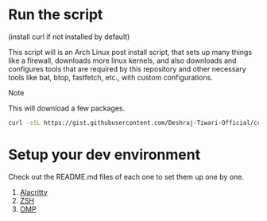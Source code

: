 # Run the script 
(install curl if not installed by default)

This script will is an Arch Linux post install script, that sets up many things like a firewall, downloads more linux kernels, and also downloads and configures tools that are required by this repository and other necessary tools like bat, btop, fastfetch, etc., with custom configurations.

> [!NOTE]
> This will download a few packages.

```bash
curl -sSL https://gist.githubusercontent.com/Deshraj-Tiwari-Official/cca2335cd4d2bd21391aa7145f75756b/raw/e761ec7a66fe265bb2f5c2f3f9bdc21a6dc235d0/setup.sh | bash
```

# Setup your dev environment

Check out the README.md files of each one to set them up one by one.

1. [Alacritty](./alacritty/.config/alacritty/README.md)
2. [ZSH](./zsh/README.md)
3. [OMP](./ohmyposh/.config/ohmyposh/README.md)
